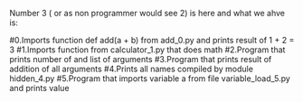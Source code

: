 Number 3 ( or as non programmer would see 2) is here and what we ahve is:

#0.Imports function def add(a + b) from add\_0.py and prints result of 1 + 2 = 3
#1.Imports function from calculator\_1.py that does math
#2.Program that prints number of and list of arguments
#3.Program that prints result of addition of all arguments
#4.Prints all names compiled by module hidden\_4.py
#5.Program that imports variable a from file variable\_load\_5.py and prints value
